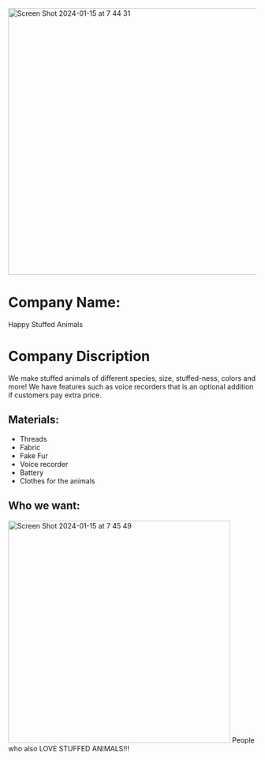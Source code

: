 <img width="540" alt="Screen Shot 2024-01-15 at 7 44 31" src="https://github.com/Yuiko-tsr/unit-3/assets/134657923/5c7e22c7-dfaa-47b2-bbfb-58a62c093888">

# Company Name:
Happy Stuffed Animals 

# Company Discription
We make stuffed animals of different species, size, stuffed-ness, colors and more! 
We have features such as voice recorders that is an optional addition if customers pay extra price.

## Materials:
* Threads
* Fabric
* Fake Fur
* Voice recorder
* Battery
* Clothes for the animals

## Who we want:
<img width="450" alt="Screen Shot 2024-01-15 at 7 45 49" src="https://github.com/Yuiko-tsr/unit-3/assets/134657923/e838252a-c323-42de-857a-c570e64d28c9">
People who also LOVE STUFFED ANIMALS!!!
